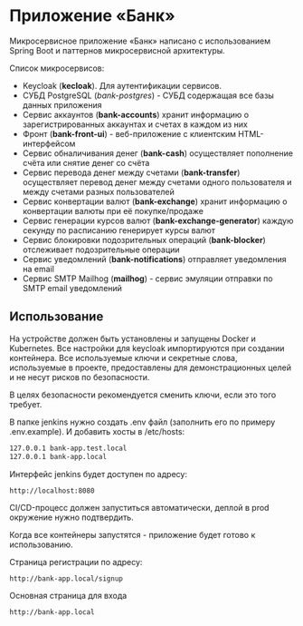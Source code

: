 # Приложение «Банк»

Микросервисное приложение «Банк» написано с использованием Spring Boot и паттернов микросервисной архитектуры.

Список микросервисов:
- Keycloak (**kecloak**). Для аутентификации сервисов.
- СУБД PostgreSQL (*bank-postgres*) - СУБД содержащая все базы данных приложения
- Сервис аккаунтов (**bank-accounts**) хранит информацию о зарегистрированных аккаунтах и счетах в каждом из них
- Фронт (**bank-front-ui**) - веб-приложение с клиентским HTML-интерфейсом
- Сервис обналичивания денег (**bank-cash**) осуществляет пополнение счёта или снятие денег со счёта
- Сервис перевода денег между счетами (**bank-transfer**) осуществляет перевод денег между счетами одного пользователя и между счетами разных пользователей
- Сервис конвертации валют (**bank-exchange**) хранит информацию о конвертации валюты при её покупке/продаже
- Сервис генерации курсов валют (**bank-exchange-generator**) каждую секунду по расписанию генерирует курсы валют
- Сервис блокировки подозрительных операций (**bank-blocker**) отслеживает подозрительные операции
- Сервис уведомлений (**bank-notifications**) отправляет уведомления на email
- Сервис SMTP Mailhog (**mailhog**) - сервис эмуляции отправки по SMTP email уведомлений

## Использование

На устройстве должен быть установлены и запущены Docker и Kubernetes. Все настройки для keycloak импортируются при создании контейнера.
Все используемые ключи и секретные слова, используемые в проекте, предоставлены для демонстрационных целей и не несут рисков по безопасности.

В целях безопасности рекомендуется сменить ключи, если это того требует.

В папке jenkins нужно создать .env файл
(заполнить его по примеру .env.example). И добавить хосты в /etc/hosts:

```bash
127.0.0.1 bank-app.test.local
127.0.0.1 bank-app.local
```

Интерфейс jenkins будет доступен по адресу:

```
http://localhost:8080
```

CI/CD-процесс должен запуститься автоматически, деплой в prod окружение нужно подтвердить.

Когда все контейнеры запустятся - приложение будет готово к использованию.

Страница регистрации по адресу:
```
http://bank-app.local/signup
```

Основная страница для входа
```
http://bank-app.local
```